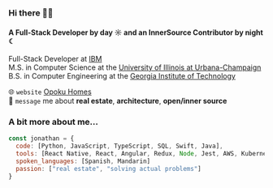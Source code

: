 ### Hi there 👋🏿


#### A Full-Stack Developer by day ☼ and an InnerSource Contributor by night ☾

Full-Stack Developer at [IBM](https://www.ibm.com)<br/>
M.S. in Computer Science at the [University of Illinois at Urbana-Champaign](https://illinois.edu)<br/>
B.S. in Computer Engineering at the [Georgia Institute of Technology](https://www.gatech.edu)


🌐 `website` [Opoku Homes](https://opokuhomes.com)<br/>
💬 `message` me about **real estate**, **architecture**, **open/inner source**


### A bit more about me...
```javascript
const jonathan = {
  code: [Python, JavaScript, TypeScript, SQL, Swift, Java],
  tools: [React Native, React, Angular, Redux, Node, Jest, AWS, Kubernetes],
  spoken_languages: [Spanish, Mandarin]
  passion: ["real estate", "solving actual problems"]
}
```
